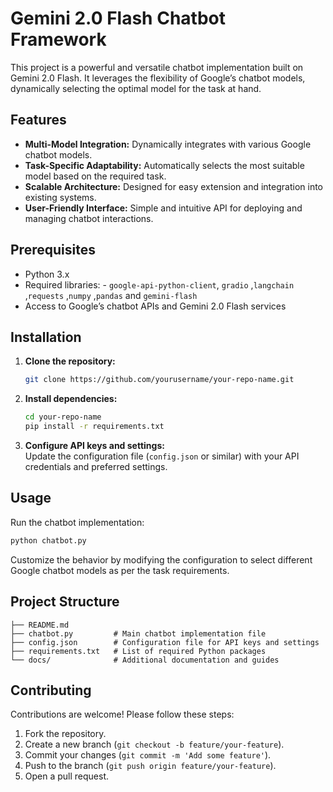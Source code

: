 # Gemini 2.0 Flash Chatbot Framework

This project is a powerful and versatile chatbot implementation built on Gemini 2.0 Flash. It leverages the flexibility of Google’s chatbot models, dynamically selecting the optimal model for the task at hand.

## Features

- **Multi-Model Integration:** Dynamically integrates with various Google chatbot models.
- **Task-Specific Adaptability:** Automatically selects the most suitable model based on the required task.
- **Scalable Architecture:** Designed for easy extension and integration into existing systems.
- **User-Friendly Interface:** Simple and intuitive API for deploying and managing chatbot interactions.

## Prerequisites

- Python 3.x
- Required libraries: - `google-api-python-client`, `gradio` ,`langchain` ,`requests` ,`numpy`  ,`pandas` and `gemini-flash`
- Access to Google’s chatbot APIs and Gemini 2.0 Flash services

## Installation

1. **Clone the repository:**
    
    ```bash
    git clone https://github.com/yourusername/your-repo-name.git
    ```
    
2. **Install dependencies:**
    
    ```bash
    cd your-repo-name
    pip install -r requirements.txt
    ```
    
3. **Configure API keys and settings:**  
    Update the configuration file (`config.json` or similar) with your API credentials and preferred settings.

## Usage

Run the chatbot implementation:

```bash
python chatbot.py
```

Customize the behavior by modifying the configuration to select different Google chatbot models as per the task requirements.

## Project Structure

```
├── README.md
├── chatbot.py         # Main chatbot implementation file
├── config.json        # Configuration file for API keys and settings
├── requirements.txt   # List of required Python packages
└── docs/              # Additional documentation and guides
```

## Contributing

Contributions are welcome! Please follow these steps:

1. Fork the repository.
2. Create a new branch (`git checkout -b feature/your-feature`).
3. Commit your changes (`git commit -m 'Add some feature'`).
4. Push to the branch (`git push origin feature/your-feature`).
5. Open a pull request.


